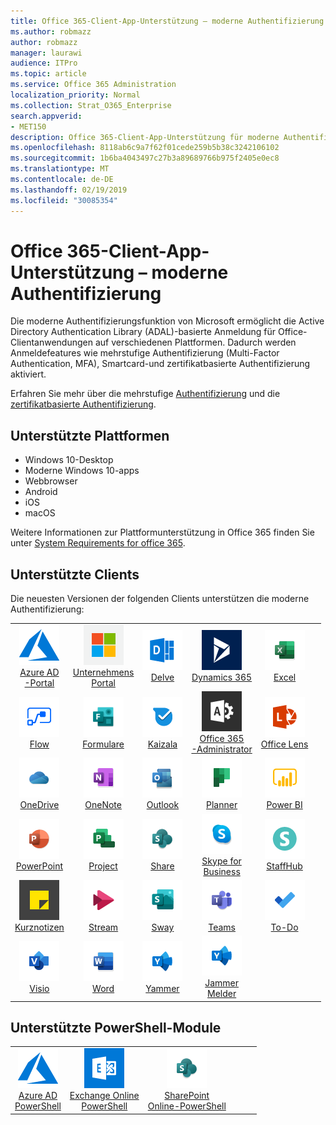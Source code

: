 ```yaml
---
title: Office 365-Client-App-Unterstützung – moderne Authentifizierung
ms.author: robmazz
author: robmazz
manager: laurawi
audience: ITPro
ms.topic: article
ms.service: Office 365 Administration
localization_priority: Normal
ms.collection: Strat_O365_Enterprise
search.appverid:
- MET150
description: Office 365-Client-App-Unterstützung für moderne Authentifizierung.
ms.openlocfilehash: 8118ab6c9a7f62f01cede259b5b38c3242106102
ms.sourcegitcommit: 1b6ba4043497c27b3a89689766b975f2405e0ec8
ms.translationtype: MT
ms.contentlocale: de-DE
ms.lasthandoff: 02/19/2019
ms.locfileid: "30085354"
---
```

# <a name="office-365-client-app-support---modern-authentication"></a>Office 365-Client-App-Unterstützung – moderne Authentifizierung

Die moderne Authentifizierungsfunktion von Microsoft ermöglicht die Active Directory Authentication Library (ADAL)-basierte Anmeldung für Office-Clientanwendungen auf verschiedenen Plattformen. Dadurch werden Anmeldefeatures wie mehrstufige Authentifizierung (Multi-Factor Authentication, MFA), Smartcard-und zertifikatbasierte Authentifizierung aktiviert.

Erfahren Sie mehr über die mehrstufige [Authentifizierung](https://docs.microsoft.com/azure/active-directory/authentication/multi-factor-authentication) und die [zertifikatbasierte Authentifizierung](https://docs.microsoft.com/azure/active-directory/active-directory-certificate-based-authentication-get-started).

## <a name="supported-platforms"></a>Unterstützte Plattformen

 - Windows 10-Desktop
 - Moderne Windows 10-apps
 - Webbrowser
 - Android
 - iOS
 - macOS

Weitere Informationen zur Plattformunterstützung in Office 365 finden Sie unter [System Requirements for office 365](https://products.office.com/office-system-requirements).

## <a name="supported-clients"></a>Unterstützte Clients

Die neuesten Versionen der folgenden Clients unterstützen die moderne Authentifizierung:

| | | | | | |
|:---:|:---:|:---:|:---:|:---:|:---:|
| ![Azure-Symbol](media/o365-azure-64x64.png) <br> [Azure AD <br> -Portal](https://azure.microsoft.com/features/azure-portal/) | ![Unternehmensportal (Symbol)](media/o365-microsoft-64x64.png) <br> [Unternehmens <br> Portal](https://docs.microsoft.com/intune-user-help/sign-in-to-the-company-portal) | ![EinTauchen (Symbol)](media/o365-delve-64x64.png) <br> [Delve](https://products.office.com/business/intelligent-search) | ![Dynamics 365-Symbol](media/o365-dynamics365-64x64.png) <br> [Dynamics 365](https://dynamics.microsoft.com) | ![Excel-Symbol](media/o365-excel-64x64.png) <br> [Excel](https://products.office.com/excel) |
| ![Fluss Symbol](media/o365-flow-64x64.png) <br> [Flow](https://flow.microsoft.com) | ![Formularsymbol](media/o365-forms-64x64.png) <br> [Formulare](https://flow.microsoft.com/connectors/shared_microsoftforms/microsoft-forms/) | ![Kaizala-Symbol](media/o365-kaizala-64x64.png) <br> [Kaizala](https://products.office.com/en/business/microsoft-kaizala) | ![Office 365-Administrator Symbol](media/o365-o365admin-64x64.png) <br> [Office 365 <br> -Administrator](https://products.office.com/business/manage-office-365-admin-app) | ![Linsen Symbol](media/o365-lens-64x64.png) <br> [Office Lens](https://www.microsoft.com/p/office-lens/9wzdncrfj3t8?activetab=pivot%3Aoverviewtab) | 
| ![OneDrive for Business (Symbol)](media/o365-OneDrive-64x64.png) <br> [OneDrive](https://products.office.com/onedrive-for-business/online-cloud-storage) |  ![OneNote-Symbol](media/o365-OneNote-64x64.png) <br> [OneNote](https://products.office.com/onenote) | ![Outlook-Symbol](media/o365-outlook-64x64.png) <br> [Outlook](https://products.office.com/outlook) | ![Planner-Symbol](media/o365-planner-64x64.png) <br> [Planner](https://products.office.com/business/task-management-software) | ![PowerBI-Symbol](media/o365-powerbi-64x64.png) <br> [Power BI](https://powerbi.microsoft.com)
| ![PowerPoint-Symbol](media/o365-powerpoint-64x64.png) <br> [PowerPoint](https://products.office.com/powerpoint) | ![Projektsymbol](media/o365-project-64x64.png) <br> [Project](https://products.office.com/project) | ![SharePoint-Symbol](media/o365-sharepoint-64x64.png) <br> [Share](https://products.office.com/sharepoint) | ![Skype for Business-Symbol](media/o365-skypeforbusiness-64x64.png) <br> [Skype for <br> Business](https://www.skype.com/business/) | ![StaffHub-Symbol](media/o365-staffhub-64x64.png) <br> [StaffHub](https://products.office.com/microsoft-staffhub/staff-scheduling-software)
| ![Symbol für Kurznotizen](media/o365-stickynotes-64x64.png) <br> [Kurznotizen](https://www.microsoft.com/p/microsoft-sticky-notes/9nblggh4qghw) | ![Stream (Symbol)](media/o365-stream-64x64.png) <br> [Stream](https://stream.microsoft.com) | ![Sway-Symbol](media/o365-sway-64x64.png) <br> [Sway](https://sway.com) | ![Teams (Symbol)](media/o365-teams-64x64.png) <br> [Teams](https://products.office.com/microsoft-teams/group-chat-software) | ![Aufgaben Symbol](media/o365-todo-64x64.png) <br> [To-Do](https://todo.microsoft.com)
| ![Visio-Symbol](media/o365-visio-64x64.png) <br> [Visio](https://products.office.com/visio/flowchart-software) | ![Word-Symbol](media/o365-word-64x64.png) <br> [Word](https://products.office.com/word) |![Jammern-Symbol](media/o365-yammer-64x64.png) <br> [Yammer](https://products.office.com/yammer/yammer-overview) | ![Jammern-Symbol](media/o365-yammer-64x64.png) <br> [Jammer <br> Melder](https://products.office.com/yammer/yammer-overview) |  |

## <a name="supported-powershell-modules"></a>Unterstützte PowerShell-Module

| | | | | | |
|:---:|:---:|:---:|:---:|:---:|:---:|
| ![Azure-Symbol](media/o365-azure-64x64.png) <br> [Azure AD <br> PowerShell](https://docs.microsoft.com/powershell/azure/active-directory/overview?view=azureadps-2.0) | ![Exchange-Symbol](media/o365-exchange-64x64.png) <br> [Exchange Online <br> PowerShell](https://docs.microsoft.com/powershell/exchange/exchange-online/exchange-online-powershell?view=exchange-ps) | ![SharePoint-Symbol](media/o365-sharepoint-64x64.png) <br> [SharePoint <br> Online-PowerShell](https://docs.microsoft.com/sharepoint/manage-team-and-communication-sites-in-powershell)